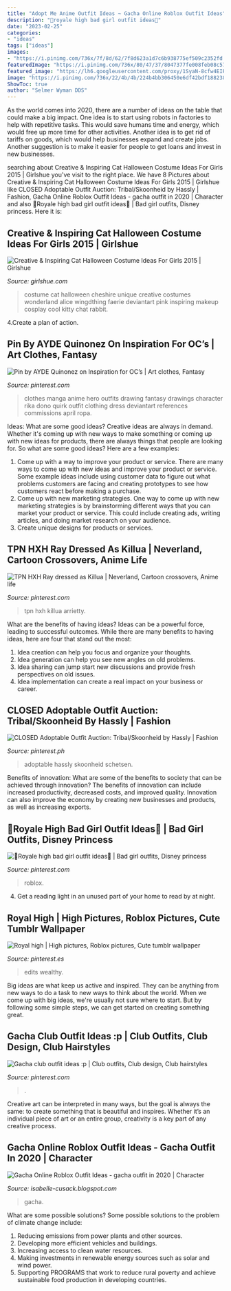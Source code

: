 ```yaml
---
title: "Adopt Me Anime Outfit Ideas ~ Gacha Online Roblox Outfit Ideas"
description: "🖤royale high bad girl outfit ideas🖤"
date: "2023-02-25"
categories:
- "ideas"
tags: ["ideas"]
images:
- "https://i.pinimg.com/736x/7f/8d/62/7f8d623a1d7c6b938775ef509c2352fd.jpg"
featuredImage: "https://i.pinimg.com/736x/80/47/37/8047377fe008feb08c57e98aff0acb9b.jpg"
featured_image: "https://lh6.googleusercontent.com/proxy/1SyaN-8cfw4EIP9FSAA0OW6fnvu-IC4CIRK7VdLLrxdCpETno64V4QF5NOWVacC2OUdboPj7Xoa9rHjW9Z2hZU0UhKxNsmu1K85gnha2vKpzDQ=w1200-h630-p-k-no-nu"
image: "https://i.pinimg.com/736x/22/4b/4b/224b4bb306450e6df42bdf188238f50e.jpg"
ShowToc: true
author: "Selmer Wyman DDS"
---
```



As the world comes into 2020, there are a number of ideas on the table that could make a big impact. One idea is to start using robots in factories to help with repetitive tasks. This would save humans time and energy, which would free up more time for other activities. Another idea is to get rid of tariffs on goods, which would help businesses expand and create jobs. Another suggestion is to make it easier for people to get loans and invest in new businesses.

	

		
searching about Creative &amp; Inspiring Cat Halloween Costume Ideas For Girls 2015 | Girlshue you've visit to the right place. We have 8 Pictures about Creative &amp; Inspiring Cat Halloween Costume Ideas For Girls 2015 | Girlshue like CLOSED Adoptable Outfit Auction: Tribal/Skoonheid by Hassly | Fashion, Gacha Online Roblox Outfit Ideas - gacha outfit in 2020 | Character and also 🖤Royale high bad girl outfit ideas🖤 | Bad girl outfits, Disney princess. Here it is:
		
    
## Creative &amp; Inspiring Cat Halloween Costume Ideas For Girls 2015 | Girlshue

<img loading=lazy src="http://www.girlshue.com/wp-content/uploads/2015/09/Creative-Inspiring-Cat-Halloween-Costume-Ideas-For-Girls-2015-3.jpg" onerror="this.onerror=null;this.src='https://tse4.mm.bing.net/th?id=OIP.Hyrrb1klTgONbhDEZGLgtwHaLo&amp;pid=15.1';" alt="Creative &amp; Inspiring Cat Halloween Costume Ideas For Girls 2015 | Girlshue">

_Source: girlshue.com_

>costume cat halloween cheshire unique creative costumes wonderland alice wingdthing faerie deviantart pink inspiring makeup cosplay cool kitty chat rabbit. 

	

4.Create a plan of action.

    
## Pin By AYDE Quinonez On Inspiration For OC’s | Art Clothes, Fantasy

<img loading=lazy src="https://i.pinimg.com/originals/ef/a7/87/efa7871c12c6c6904691c5dfe0737c4f.jpg" onerror="this.onerror=null;this.src='https://tse2.mm.bing.net/th?id=OIP.gc74Z-D7Gp4RPvU8BdEdmwHaKs&amp;pid=15.1';" alt="Pin by AYDE Quinonez on Inspiration for OC’s | Art clothes, Fantasy">

_Source: pinterest.com_

>clothes manga anime hero outfits drawing fantasy drawings character rika dono quirk outfit clothing dress deviantart references commissions april ropa. 

	

Ideas: What are some good ideas?
Creative ideas are always in demand. Whether it's coming up with new ways to make something or coming up with new ideas for products, there are always things that people are looking for. So what are some good ideas? Here are a few examples: 
1. Come up with a way to improve your product or service. There are many ways to come up with new ideas and improve your product or service. Some example ideas include using customer data to figure out what problems customers are facing and creating prototypes to see how customers react before making a purchase. 
2. Come up with new marketing strategies. One way to come up with new marketing strategies is by brainstorming different ways that you can market your product or service. This could include creating ads, writing articles, and doing market research on your audience. 
3. Create unique designs for products or services.

    
## TPN HXH Ray Dressed As Killua | Neverland, Cartoon Crossovers, Anime Life

<img loading=lazy src="https://i.pinimg.com/736x/80/47/37/8047377fe008feb08c57e98aff0acb9b.jpg" onerror="this.onerror=null;this.src='https://tse1.mm.bing.net/th?id=OIP.ihPxRDY3_TsitfpiLwGmHgHaHd&amp;pid=15.1';" alt="TPN HXH Ray dressed as Killua | Neverland, Cartoon crossovers, Anime life">

_Source: pinterest.com_

>tpn hxh killua arrietty. 

	

What are the benefits of having ideas?
Ideas can be a powerful force, leading to successful outcomes. While there are many benefits to having ideas, here are four that stand out the most: 
1. Idea creation can help you focus and organize your thoughts.
2. Idea generation can help you see new angles on old problems.
3. Idea sharing can jump start new discussions and provide fresh perspectives on old issues. 
4. Idea implementation can create a real impact on your business or career.

    
## CLOSED Adoptable Outfit Auction: Tribal/Skoonheid By Hassly | Fashion

<img loading=lazy src="https://i.pinimg.com/736x/7f/8d/62/7f8d623a1d7c6b938775ef509c2352fd.jpg" onerror="this.onerror=null;this.src='https://tse2.mm.bing.net/th?id=OIP.CAlA_YrzBS_F0B74SgC_PAHaLR&amp;pid=15.1';" alt="CLOSED Adoptable Outfit Auction: Tribal/Skoonheid by Hassly | Fashion">

_Source: pinterest.ph_

>adoptable hassly skoonheid schetsen. 

	

Benefits of innovation: What are some of the benefits to society that can be achieved through innovation?
The benefits of innovation can include increased productivity, decreased costs, and improved quality. Innovation can also improve the economy by creating new businesses and products, as well as increasing exports.

    
## 🖤Royale High Bad Girl Outfit Ideas🖤 | Bad Girl Outfits, Disney Princess

<img loading=lazy src="https://i.pinimg.com/736x/bc/fe/b4/bcfeb410cbe780f1bbf02bedf15fa66c.jpg" onerror="this.onerror=null;this.src='https://tse2.mm.bing.net/th?id=OIP.An99mtPjZOjx2ZPqDMLOJAHaLJ&amp;pid=15.1';" alt="🖤Royale high bad girl outfit ideas🖤 | Bad girl outfits, Disney princess">

_Source: pinterest.com_

>roblox. 

	

4. Get a reading light in an unused part of your home to read by at night.

    
## Royal High | High Pictures, Roblox Pictures, Cute Tumblr Wallpaper

<img loading=lazy src="https://i.pinimg.com/736x/22/4b/4b/224b4bb306450e6df42bdf188238f50e.jpg" onerror="this.onerror=null;this.src='https://tse2.mm.bing.net/th?id=OIP.BC-_nPDCfQSl6-Ckz0nbsgHaLd&amp;pid=15.1';" alt="Royal high | High pictures, Roblox pictures, Cute tumblr wallpaper">

_Source: pinterest.es_

>edits wealthy. 

	

Big ideas are what keep us active and inspired. They can be anything from new ways to do a task to new ways to think about the world. When we come up with big ideas, we're usually not sure where to start. But by following some simple steps, we can get started on creating something great.

    
## Gacha Club Outfit Ideas :p | Club Outfits, Club Design, Club Hairstyles

<img loading=lazy src="https://i.pinimg.com/736x/cc/03/13/cc0313af50e9f6f0a2d3c77712c0a7b7.jpg" onerror="this.onerror=null;this.src='https://tse4.mm.bing.net/th?id=OIP.Bxh7sszexAF71u9DKpTbfAHaHU&amp;pid=15.1';" alt="Gacha club outfit ideas :p | Club outfits, Club design, Club hairstyles">

_Source: pinterest.com_

>. 

	

Creative art can be interpreted in many ways, but the goal is always the same: to create something that is beautiful and inspires. Whether it’s an individual piece of art or an entire group, creativity is a key part of any creative process.

    
## Gacha Online Roblox Outfit Ideas - Gacha Outfit In 2020 | Character

<img loading=lazy src="https://lh6.googleusercontent.com/proxy/1SyaN-8cfw4EIP9FSAA0OW6fnvu-IC4CIRK7VdLLrxdCpETno64V4QF5NOWVacC2OUdboPj7Xoa9rHjW9Z2hZU0UhKxNsmu1K85gnha2vKpzDQ=w1200-h630-p-k-no-nu" onerror="this.onerror=null;this.src='https://tse4.mm.bing.net/th?id=OIP.9qqrjJvKDrkIKMkARNpvDgHaD4&amp;pid=15.1';" alt="Gacha Online Roblox Outfit Ideas - gacha outfit in 2020 | Character">

_Source: isabelle-cusack.blogspot.com_

>gacha. 

	

What are some possible solutions?
Some possible solutions to the problem of climate change include:
1. Reducing emissions from power plants and other sources. 
2. Developing more efficient vehicles and buildings. 
3. Increasing access to clean water resources. 
4. Making investments in renewable energy sources such as solar and wind power. 
5. Supporting PROGRAMS that work to reduce rural poverty and achieve sustainable food production in developing countries.

